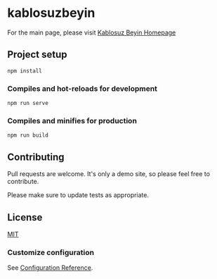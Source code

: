 # kablosuzbeyin

For the main page, please visit [Kablosuz Beyin Homepage](https://www.kablosuzbeyin.com)

## Project setup
```
npm install
```

### Compiles and hot-reloads for development
```
npm run serve
```

### Compiles and minifies for production
```
npm run build
```

## Contributing
Pull requests are welcome. It's only a demo site, so please feel free to contribute.

Please make sure to update tests as appropriate.

## License
[MIT](https://choosealicense.com/licenses/mit/)

### Customize configuration
See [Configuration Reference](https://cli.vuejs.org/config/).
